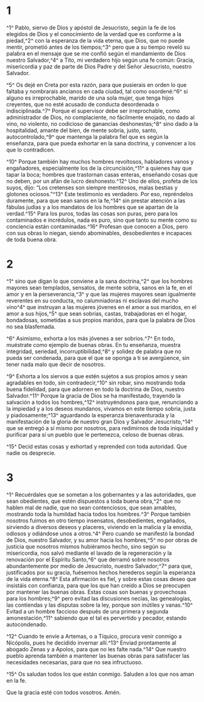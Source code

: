 # 1
^1^ Pablo, siervo de Dios y apóstol de Jesucristo, según la fe de los elegidos de Dios y el conocimiento de la verdad que es conforme a la piedad,^2^ con la esperanza de la vida eterna, que Dios, que no puede mentir, prometió antes de los tiempos;^3^ pero que a su tiempo reveló su palabra en el mensaje que se me confió según el mandamiento de Dios nuestro Salvador,^4^ a Tito, mi verdadero hijo según una fe común: Gracia, misericordia y paz de parte de Dios Padre y del Señor Jesucristo, nuestro Salvador.

^5^ Os dejé en Creta por esta razón, para que pusierais en orden lo que faltaba y nombrarais ancianos en cada ciudad, tal como osordené:^6^ si alguno es irreprochable, marido de una sola mujer, que tenga hijos creyentes, que no esté acusado de conducta desordenada o indisciplinada.^7^ Porque el supervisor debe ser irreprochable, como administrador de Dios, no complaciente, no fácilmente enojado, no dado al vino, no violento, no codicioso de ganancias deshonestas;^8^ sino dado a la hospitalidad, amante del bien, de mente sobria, justo, santo, autocontrolado,^9^ que mantenga la palabra fiel que es según la enseñanza, para que pueda exhortar en la sana doctrina, y convencer a los que lo contradicen.

^10^ Porque también hay muchos hombres revoltosos, habladores vanos y engañadores, especialmente los de la circuncisión,^11^ a quienes hay que tapar la boca; hombres que trastornan casas enteras, enseñando cosas que no deben, por un afán de lucro deshonesto.^12^ Uno de ellos, profeta de los suyos, dijo: “Los cretenses son siempre mentirosos, malas bestias y glotones ociosos.”^13^ Este testimonio es verdadero. Por eso, repréndelos duramente, para que sean sanos en la fe,^14^ sin prestar atención a las fábulas judías y a los mandatos de los hombres que se apartan de la verdad.^15^ Para los puros, todas las cosas son puras, pero para los contaminados e incrédulos, nada es puro, sino que tanto su mente como su conciencia están contaminadas.^16^ Profesan que conocen a Dios, pero con sus obras lo niegan, siendo abominables, desobedientes e incapaces de toda buena obra.

# 2
^1^ sino que digan lo que conviene a la sana doctrina,^2^ que los hombres mayores sean templados, sensatos, de mente sobria, sanos en la fe, en el amor y en la perseverancia,^3^ y que las mujeres mayores sean igualmente reverentes en su conducta, no calumniadoras ni esclavas del mucho vino^4^ que instruyan a las mujeres jóvenes en el amor a sus maridos, en el amor a sus hijos,^5^ que sean sobrias, castas, trabajadoras en el hogar, bondadosas, sometidas a sus propios maridos, para que la palabra de Dios no sea blasfemada.

^6^ Asimismo, exhorta a los más jóvenes a ser sobrios.^7^ En todo, muéstrate como ejemplo de buenas obras. En tu enseñanza, muestra integridad, seriedad, incorruptibilidad,^8^ y solidez de palabra que no pueda ser condenada, para que el que se oponga a ti se avergüence, sin tener nada malo que decir de nosotros.

^9^ Exhorta a los siervos a que estén sujetos a sus propios amos y sean agradables en todo, sin contradecir,^10^ sin robar, sino mostrando toda buena fidelidad, para que adornen en todo la doctrina de Dios, nuestro Salvador.^11^ Porque la gracia de Dios se ha manifestado, trayendo la salvación a todos los hombres,^12^ instruyéndonos para que, renunciando a la impiedad y a los deseos mundanos, vivamos en este tiempo sobria, justa y piadosamente;^13^ aguardando la esperanza bienaventurada y la manifestación de la gloria de nuestro gran Dios y Salvador Jesucristo,^14^ que se entregó a sí mismo por nosotros, para redimirnos de toda iniquidad y purificar para sí un pueblo que le pertenezca, celoso de buenas obras.

^15^ Decid estas cosas y exhortad y reprended con toda autoridad. Que nadie os desprecie.

# 3
^1^ Recuérdales que se sometan a los gobernantes y a las autoridades, que sean obedientes, que estén dispuestos a toda buena obra,^2^ que no hablen mal de nadie, que no sean contenciosos, que sean amables, mostrando toda la humildad hacia todos los hombres.^3^ Porque también nosotros fuimos en otro tiempo insensatos, desobedientes, engañados, sirviendo a diversos deseos y placeres, viviendo en la malicia y la envidia, odiosos y odiándose unos a otros.^4^ Pero cuando se manifestó la bondad de Dios, nuestro Salvador, y su amor hacia los hombres,^5^ no por obras de justicia que nosotros mismos hubiéramos hecho, sino según su misericordia, nos salvó mediante el lavado de la regeneración y la renovación por el Espíritu Santo,^6^ que derramó sobre nosotros abundantemente por medio de Jesucristo, nuestro Salvador;^7^ para que, justificados por su gracia, fuésemos hechos herederos según la esperanza de la vida eterna.^8^ Esta afirmación es fiel, y sobre estas cosas deseo que insistáis con confianza, para que los que han creído a Dios se preocupen por mantener las buenas obras. Estas cosas son buenas y provechosas para los hombres;^9^ pero evitad las discusiones necias, las genealogías, las contiendas y las disputas sobre la ley, porque son inútiles y vanas.^10^ Evitad a un hombre faccioso después de una primera y segunda amonestación,^11^ sabiendo que el tal es pervertido y pecador, estando autocondenado.

^12^ Cuando te envíe a Artemas, o a Tíquico, procura venir conmigo a Nicópolis, pues he decidido invernar allí.^13^ Enviad prontamente al abogado Zenas y a Apolos, para que no les falte nada.^14^ Que nuestro pueblo aprenda también a mantener las buenas obras para satisfacer las necesidades necesarias, para que no sea infructuoso.

^15^ Os saludan todos los que están conmigo. Saluden a los que nos aman en la fe.

Que la gracia esté con todos vosotros. Amén.